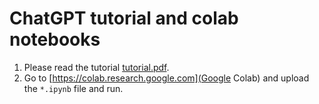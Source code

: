 # ChatGPT tutorial and colab notebooks

1. Please read the tutorial [tutorial.pdf](tutorial.pdf).
1. Go to [https://colab.research.google.com](Google Colab) and upload the `*.ipynb` file and run.


